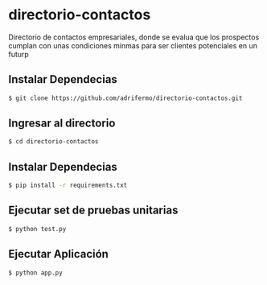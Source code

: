 # directorio-contactos
Directorio de contactos empresariales, donde se evalua que los prospectos cumplan con unas condiciones minmas para ser clientes potenciales en un futurp

## Instalar Dependecias
``` bash
$ git clone https://github.com/adrifermo/directorio-contactos.git
```

## Ingresar al directorio
``` bash
$ cd directorio-contactos
```

## Instalar Dependecias
``` bash
$ pip install -r requirements.txt
```

## Ejecutar set de pruebas unitarias
``` bash
$ python test.py
```

## Ejecutar Aplicación
``` bash
$ python app.py
```

